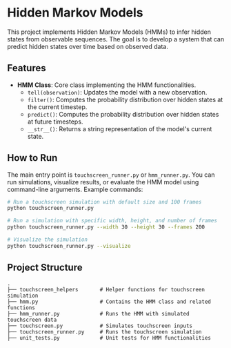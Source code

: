 # Hidden Markov Models

This project implements Hidden Markov Models (HMMs) to infer hidden states from observable sequences. The goal is to develop a system that can predict hidden states over time based on observed data.

## Features

- **HMM Class**: Core class implementing the HMM functionalities.
  - `tell(observation)`: Updates the model with a new observation.
  - `filter()`: Computes the probability distribution over hidden states at the current timestep.
  - `predict()`: Computes the probability distribution over hidden states at future timesteps.
  - `__str__()`: Returns a string representation of the model's current state.

## How to Run

The main entry point is `touchscreen_runner.py` or `hmm_runner.py`. You can run simulations, visualize results, or evaluate the HMM model using command-line arguments. Example commands:

```bash
# Run a touchscreen simulation with default size and 100 frames
python touchscreen_runner.py

# Run a simulation with specific width, height, and number of frames
python touchscreen_runner.py --width 30 --height 30 --frames 200

# Visualize the simulation
python touchscreen_runner.py --visualize
```

## Project Structure

```text
.
├── touchscreen_helpers       # Helper functions for touchscreen simulation
├── hmm.py                    # Contains the HMM class and related functions
├── hmm_runner.py             # Runs the HMM with simulated touchscreen data
├── touchscreen.py            # Simulates touchscreen inputs
├── touchscreen_runner.py     # Runs the touchscreen simulation
├── unit_tests.py             # Unit tests for HMM functionalities
